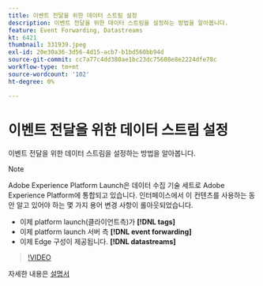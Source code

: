 ```yaml
---
title: 이벤트 전달을 위한 데이터 스트림 설정
description: 이벤트 전달을 위한 데이터 스트림을 설정하는 방법을 알아봅니다.
feature: Event Forwarding, Datastreams
kt: 6421
thumbnail: 331939.jpeg
exl-id: 20e30a36-3d56-4d15-acb7-b1bd560bb94d
source-git-commit: cc7a77c4dd380ae1bc23dc75608e8e2224dfe78c
workflow-type: tm+mt
source-wordcount: '102'
ht-degree: 0%

---
```


# 이벤트 전달을 위한 데이터 스트림 설정

이벤트 전달을 위한 데이터 스트림을 설정하는 방법을 알아봅니다.

>[!NOTE]
>
>Adobe Experience Platform Launch은 데이터 수집 기술 세트로 Adobe Experience Platform에 통합되고 있습니다. 인터페이스에서 이 컨텐츠를 사용하는 동안 알고 있어야 하는 몇 가지 용어 변경 사항이 롤아웃되었습니다.
> 
> * 이제 platform launch(클라이언트측)가 **[!DNL tags]**
> * 이제 platform launch 서버 측 **[!DNL event forwarding]**
> * 이제 Edge 구성이 제공됩니다. **[!DNL datastreams]**


>[!VIDEO](https://video.tv.adobe.com/v/331939?quality=12&learn=on)

자세한 내용은 [설명서](https://experienceleague.adobe.com/docs/experience-platform/tags/event-forwarding/getting-started.html#create-a-datastream)
